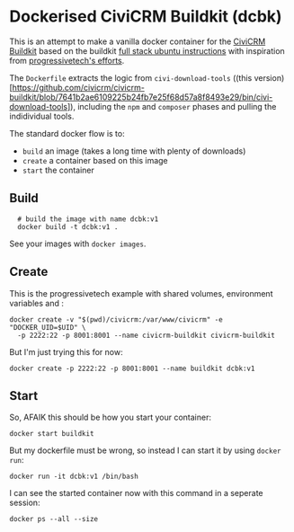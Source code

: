 # Dockerised CiviCRM Buildkit (dcbk)

This is an attempt to make a vanilla docker container for the
[CiviCRM Buildkit](https://github.com/civicrm/civicrm-buildkit)
based on the buildkit
[full stack ubuntu instructions](https://github.com/civicrm/civicrm-buildkit/blob/master/doc/download-ubuntu.md)
with inspiration from
[progressivetech's efforts](https://github.com/progressivetech/docker-civicrm-buildkit).

The `Dockerfile` extracts the logic from `civi-download-tools`
((this version)[https://github.com/civicrm/civicrm-buildkit/blob/7641b2ae6109225b24fb7e25f68d57a8f8493e29/bin/civi-download-tools]),
including the `npm` and `composer` phases and pulling the indidividual tools.

The standard docker flow is to:

* `build` an image (takes a long time with plenty of downloads)
* `create` a container based on this image
* `start` the container

## Build

      # build the image with name dcbk:v1
      docker build -t dcbk:v1 .

See your images with `docker images`.


## Create

This is the progressivetech example with shared volumes, environment variables and :

    docker create -v "$(pwd)/civicrm:/var/www/civicrm" -e "DOCKER_UID=$UID" \
      -p 2222:22 -p 8001:8001 --name civicrm-buildkit civicrm-buildkit

But I'm just trying this for now:

    docker create -p 2222:22 -p 8001:8001 --name buildkit dcbk:v1



## Start

So, AFAIK this should be how you start your container:

    docker start buildkit

But my dockerfile must be wrong, so instead I can start it by using `docker run`:

    docker run -it dcbk:v1 /bin/bash

I can see the started container now with this command in a seperate session:

    docker ps --all --size



